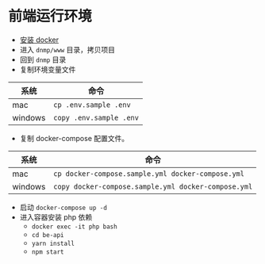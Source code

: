 # 前端运行环境

- [安装 docker](https://yeasy.gitbook.io/docker_practice/install)
- 进入 `dnmp/www` 目录，拷贝项目
- 回到 `dnmp` 目录
- 复制环境变量文件

|系统|命令|
|----|----|
|mac| `cp .env.sample .env`|
|windows|`copy .env.sample .env`|

- 复制 docker-compose 配置文件。

|系统|命令|
|----|----|
|mac| `cp docker-compose.sample.yml docker-compose.yml`|
|windows|`copy docker-compose.sample.yml docker-compose.yml`|

- 启动 `docker-compose up -d`
- 进入容器安装 php 依赖
  - `docker exec -it php bash`
  - `cd be-api`
  - `yarn install`
  - `npm start`
